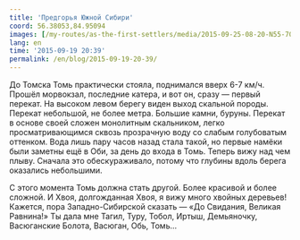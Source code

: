 ```yaml
---
title: 'Предгорья Южной Сибири'
coord: 56.38053,84.95094
images: [/my-routes/as-the-first-settlers/media/2015-09-25-08-20-N55-705068E85-007595-3795]
lang: en
time: '2015-09-19 20:39'
permalink: /en/blog/2015-09-19-20-39/
---
```


До Томска Томь практически стояла, поднимался вверх 6-7&nbsp;км/ч. Прошёл морвокзал, последние катера, и вот он, сразу&nbsp;— первый перекат. На высоком левом берегу виден выход скальной породы. Перекат небольшой, не более метра. Большие камни, буруны. Перекат в основе своей сложен монолитным скальником, легко просматривающимся сквозь прозрачную воду со слабым голубоватым оттенком. Вода лишь пару часов назад стала такой, но первые намёки были заметны ещё в Оби, за день до входа в Томь. Теперь вижу над чем плыву. Сначала это обескураживало, потому что глубины вдоль берега оказались небольшими.

С этого момента Томь должна стать другой. Более красивой и более сложной. И Хвоя, долгожданная Хвоя, я вижу много хвойных деревьев! Кажется, пора Западно-Сибирской сказать&nbsp;— «До Свидания, Великая Равнина!» Ты дала мне Тагил, Туру, Тобол, Иртыш, Демьяночку, Васюганские Болота, Васюган, Обь, Томь...
